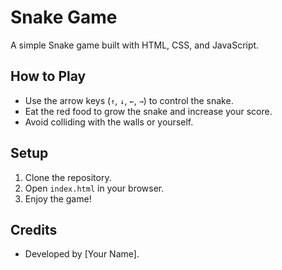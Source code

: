 # Snake Game

A simple Snake game built with HTML, CSS, and JavaScript.

## How to Play
- Use the arrow keys (`↑`, `↓`, `←`, `→`) to control the snake.
- Eat the red food to grow the snake and increase your score.
- Avoid colliding with the walls or yourself.

## Setup
1. Clone the repository.
2. Open `index.html` in your browser.
3. Enjoy the game!

## Credits
- Developed by [Your Name].